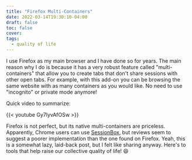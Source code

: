 ```yaml
---
title: "Firefox Multi-Containers"
date: 2022-03-14T19:30:10-04:00
draft: false
toc: false
cover:
tags:
  - quality of life
---
```


I use Firefox as my main browser and I have done so for years. The main reason
why I do is because it has a very robust feature called "multi-containers" that
allow you to create tabs that don't share sessions with other open tabs. For
example, with this add-on you can be browsing the same website with as many
containers as you would like. No need to use "incognito" or private mode
anymore!

Quick video to summarize:

{{< youtube Gy7lyvAfOSw >}}

Firefox is not perfect, but its native multi-containers are priceless.
Apparently, Chrome users can use [SessionBox](https://chrome.google.com/webstore/detail/sessionbox-multi-login-to/megbklhjamjbcafknkgmokldgolkdfig?hl=en), but reviews seem to suggest a
poorer implementation than the one found on Firefox.
Yeah, this is a somewhat lazy, laid-back post, but I felt like sharing anyway.
Here's to tools that help raise our collective quality of life! :smile:
